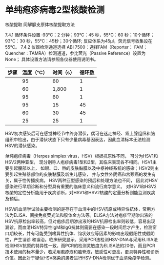 # 单纯疱疹病毒2型核酸检测

核酸提取
同解脲支原体核酸提取方法


7.4.1  循环条件设置 :93℃：2 分钟；93℃：45 秒，55℃：60 秒；10个循环；93℃：30 秒，55℃：45秒；30个循环; 反应体系为45μl，荧光信号收集设在55℃。
7.4.2  仪器检测通道选择
ABI 7500：选择FAM（Reporter： FAM； Quencher：TAMRA）检测通道，参比荧光（Passive Reference）设置为None； 具体设置方法请参照各仪器使用说明书。

| 步骤      | 温度（°C） | 时间（s） | 循环数 |
|---------|--------|-------|-----|
|     | 95     | 60    | 1   |
|        | 60     | 1,800 | 1   |
| | 95     | 60    | 1   |
|       | 95     | 15    | 45  |
|  | 60     | 30    | 45  |
|     | 25     | 25    | 1   |

HSV初次感染后可在感觉神经节中终身潜伏，偶可在迷走神经、肾上腺组织和脑组织中检出，由于潜伏状态下只有少量病毒基因表达，因此血清标本无法检测HSV的潜伏感染。

单纯疱疹病毒（Herpes simplex virus，HSV）根据抗原性不同， 可分为HSV1和HSV2两种亚型，
现分别称人疱疹病毒1型和2型，其临床表现各不相同。HSV1主要引起腰部以上，
如眼、口、唇的皮肤黏膜以及中枢神经系统的感染；HSV2则主要引起生殖器部位的皮肤黏膜及新生儿感染，
并与女性外阴癌和宫颈癌的发生有关，属于性传播疾病。
HSV两种亚型感染的预后和处理方法也不同， 因此对HSV感染进行早期诊断和分型具有重要的临床意义和流行病学意义。
对HSV1和HSV2核酸的定性分析能用于疾病诊断，对HSV1和HSV2核酸的定量分析则能监测疾病及预后。

HSV的血清学试验主要检测的是存在于血清中的HSV抗原或特异性抗体，常用方法为ELISA、间接免疫荧光法和胶体金方法等。ELISA方法对疱疹早期渗出液的HSV抗原检出率较高，但对疱疹后期渗出液的HSV抗原检出率则较低，容易出现漏诊。而血清HSV特异性IgM和IgG抗体则需要在感染一段时间后才产生，检测窗口期较长，并有可能受到嗜异性抗体、钩状效应等因素的影响出现假阳性或假阴性，产生误诊
和误治。临床研究显示，采用PCR法检测HSV-DNA与采用ELISA法检测HSV抗原的特异性一致，而PCR的检测灵敏度为ELISA法的20倍，而且PCR技术使用的标本量少，若采用疱疹液和脑脊液，敏感性可更高，更具特异性和诊断价值。因此对于疑似HSV感染的患者进行HSV-DNA检测优于血清免疫学检测。